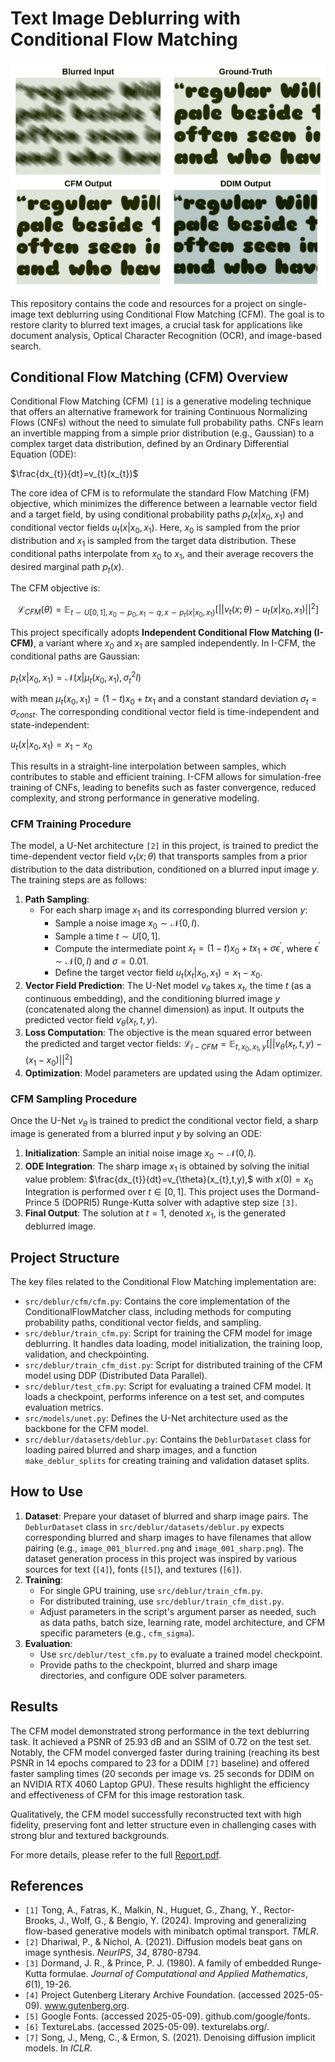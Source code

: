 # Text Image Deblurring with Conditional Flow Matching

![Sample Results](examples/samples_1.png)

This repository contains the code and resources for a project on single-image text deblurring using Conditional Flow Matching (CFM). The goal is to restore clarity to blurred text images, a crucial task for applications like document analysis, Optical Character Recognition (OCR), and image-based search.

## Conditional Flow Matching (CFM) Overview

Conditional Flow Matching (CFM) `[1]` is a generative modeling technique that offers an alternative framework for training Continuous Normalizing Flows (CNFs) without the need to simulate full probability paths. CNFs learn an invertible mapping from a simple prior distribution (e.g., Gaussian) to a complex target data distribution, defined by an Ordinary Differential Equation (ODE):

$\frac{dx_{t}}{dt}=v_{t}(x_{t})$

The core idea of CFM is to reformulate the standard Flow Matching (FM) objective, which minimizes the difference between a learnable vector field and a target field, by using conditional probability paths $p_{t}(x|x_{0},x_{1})$ and conditional vector fields $u_{t}(x|x_{0},x_{1})$. Here, $x_{0}$ is sampled from the prior distribution and $x_{1}$ is sampled from the target data distribution. These conditional paths interpolate from $x_{0}$ to $x_{1}$, and their average recovers the desired marginal path $p_{t}(x)$.

The CFM objective is:

$$\mathcal{L}_{CFM}(\theta)=\mathbb{E}_{t\sim U[0,1],x_{0}\sim p_{0},x_{1}\sim q,x\sim p_{t}(x|x_{0},x_{1})} [||v_{t}(x;\theta)-u_{t}(x|x_{0},x_{1})||^{2}]$$

This project specifically adopts **Independent Conditional Flow Matching (I-CFM)**, a variant where $x_{0}$ and $x_{1}$ are sampled independently. In I-CFM, the conditional paths are Gaussian:

$p_{t}(x|x_{0},x_{1})=\mathcal{N}(x|\mu_{t}(x_{0},x_{1}),\sigma_{t}^{2}I)$

with mean $\mu_{t}(x_{0},x_{1})=(1-t)x_{0}+tx_{1}$ and a constant standard deviation $\sigma_{t}=\sigma_{const}$. The corresponding conditional vector field is time-independent and state-independent:

$u_{t}(x|x_{0},x_{1})=x_{1}-x_{0}$

This results in a straight-line interpolation between samples, which contributes to stable and efficient training. I-CFM allows for simulation-free training of CNFs, leading to benefits such as faster convergence, reduced complexity, and strong performance in generative modeling.

### CFM Training Procedure

The model, a U-Net architecture `[2]` in this project, is trained to predict the time-dependent vector field $v_{t}(x;\theta)$ that transports samples from a prior distribution to the data distribution, conditioned on a blurred input image $y$. The training steps are as follows:

1.  **Path Sampling**:
    - For each sharp image $x_{1}$ and its corresponding blurred version $y$:
      - Sample a noise image $x_{0}\sim\mathcal{N}(0,I)$.
      - Sample a time $t \sim U[0,1]$.
      - Compute the intermediate point $x_{t}=(1-t)x_{0}+tx_{1}+\sigma\epsilon^{\prime}$, where $\epsilon^{\prime}\sim\mathcal{N}(0,I)$ and $\sigma=0.01$.
      - Define the target vector field $u_{t}(x_{t}|x_{0},x_{1})=x_{1}-x_{0}$.
2.  **Vector Field Prediction**: The U-Net model $v_{\theta}$ takes $x_{t}$, the time $t$ (as a continuous embedding), and the conditioning blurred image $y$ (concatenated along the channel dimension) as input. It outputs the predicted vector field $v_{\theta}(x_{t},t,y)$.
3.  **Loss Computation**: The objective is the mean squared error between the predicted and target vector fields:
    $\mathcal{L}_{I-CFM}=\mathbb{E}_{t,x_{0},x_{1},y}[||v_{\theta}(x_{t},t,y)-(x_{1}-x_{0})||^{2}]$
4.  **Optimization**: Model parameters are updated using the Adam optimizer.

### CFM Sampling Procedure

Once the U-Net $v_{\theta}$ is trained to predict the conditional vector field, a sharp image is generated from a blurred input $y$ by solving an ODE:

1.  **Initialization**: Sample an initial noise image $x_{0}\sim\mathcal{N}(0,I)$.
2.  **ODE Integration**: The sharp image $x_{1}$ is obtained by solving the initial value problem:
    $\frac{dx_{t}}{dt}=v_{\theta}(x_{t},t,y),$ with $x(0)=x_{0}$
    Integration is performed over $t \in [0,1]$. This project uses the Dormand-Prince 5 (DOPRI5) Runge-Kutta solver with adaptive step size `[3]`.
3.  **Final Output**: The solution at $t=1$, denoted $x_{1}$, is the generated deblurred image.

## Project Structure

The key files related to the Conditional Flow Matching implementation are:

- `src/deblur/cfm/cfm.py`: Contains the core implementation of the ConditionalFlowMatcher class, including methods for computing probability paths, conditional vector fields, and sampling.
- `src/deblur/train_cfm.py`: Script for training the CFM model for image deblurring. It handles data loading, model initialization, the training loop, validation, and checkpointing.
- `src/deblur/train_cfm_dist.py`: Script for distributed training of the CFM model using DDP (Distributed Data Parallel).
- `src/deblur/test_cfm.py`: Script for evaluating a trained CFM model. It loads a checkpoint, performs inference on a test set, and computes evaluation metrics.
- `src/models/unet.py`: Defines the U-Net architecture used as the backbone for the CFM model.
- `src/deblur/datasets/deblur.py`: Contains the `DeblurDataset` class for loading paired blurred and sharp images, and a function `make_deblur_splits` for creating training and validation dataset splits.

## How to Use

1.  **Dataset**: Prepare your dataset of blurred and sharp image pairs. The `DeblurDataset` class in `src/deblur/datasets/deblur.py` expects corresponding blurred and sharp images to have filenames that allow pairing (e.g., `image_001_blurred.png` and `image_001_sharp.png`). The dataset generation process in this project was inspired by various sources for text (`[4]`), fonts (`[5]`), and textures (`[6]`).
2.  **Training**:
    - For single GPU training, use `src/deblur/train_cfm.py`.
    - For distributed training, use `src/deblur/train_cfm_dist.py`.
    - Adjust parameters in the script's argument parser as needed, such as data paths, batch size, learning rate, model architecture, and CFM specific parameters (e.g., `cfm_sigma`).
3.  **Evaluation**:
    - Use `src/deblur/test_cfm.py` to evaluate a trained model checkpoint.
    - Provide paths to the checkpoint, blurred and sharp image directories, and configure ODE solver parameters.

## Results

The CFM model demonstrated strong performance in the text deblurring task. It achieved a PSNR of 25.93 dB and an SSIM of 0.72 on the test set. Notably, the CFM model converged faster during training (reaching its best PSNR in 14 epochs compared to 23 for a DDIM `[7]` baseline) and offered faster sampling times (20 seconds per image vs. 25 seconds for DDIM on an NVIDIA RTX 4060 Laptop GPU). These results highlight the efficiency and effectiveness of CFM for this image restoration task.

Qualitatively, the CFM model successfully reconstructed text with high fidelity, preserving font and letter structure even in challenging cases with strong blur and textured backgrounds.

For more details, please refer to the full [Report.pdf](Report.pdf).

## References

- `[1]` Tong, A., Fatras, K., Malkin, N., Huguet, G., Zhang, Y., Rector-Brooks, J., Wolf, G., & Bengio, Y. (2024). Improving and generalizing flow-based generative models with minibatch optimal transport. _TMLR_.
- `[2]` Dhariwal, P., & Nichol, A. (2021). Diffusion models beat gans on image synthesis. _NeurIPS_, _34_, 8780-8794.
- `[3]` Dormand, J. R., & Prince, P. J. (1980). A family of embedded Runge-Kutta formulae. _Journal of Computational and Applied Mathematics_, _6_(1), 19-26.
- `[4]` Project Gutenberg Literary Archive Foundation. (accessed 2025-05-09). www.gutenberg.org.
- `[5]` Google Fonts. (accessed 2025-05-09). github.com/google/fonts.
- `[6]` TextureLabs. (accessed 2025-05-09). texturelabs.org/.
- `[7]` Song, J., Meng, C., & Ermon, S. (2021). Denoising diffusion implicit models. In _ICLR_.
